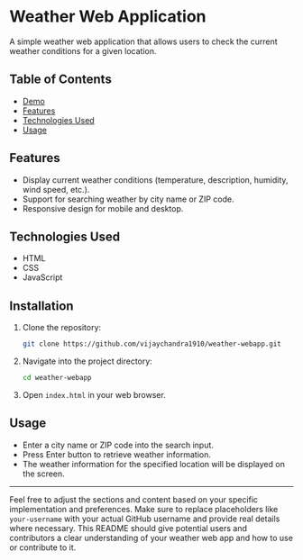 

# Weather Web Application

A simple weather web application that allows users to check the current weather conditions for a given location.

## Table of Contents
- [Demo](#demo)
- [Features](#features)
- [Technologies Used](#technologies-used)
- [Usage](#usage)



## Features

- Display current weather conditions (temperature, description, humidity, wind speed, etc.).
- Support for searching weather by city name or ZIP code.
- Responsive design for mobile and desktop.

## Technologies Used

- HTML
- CSS
- JavaScript 

## Installation

1. Clone the repository:

   ```bash
   git clone https://github.com/vijaychandra1910/weather-webapp.git
   ```

2. Navigate into the project directory:

   ```bash
   cd weather-webapp
   ```

3. Open `index.html` in your web browser.

## Usage

- Enter a city name or ZIP code into the search input.
- Press Enter button to retrieve weather information.
- The weather information for the specified location will be displayed on the screen.






---

Feel free to adjust the sections and content based on your specific implementation and preferences. Make sure to replace placeholders like `your-username` with your actual GitHub username and provide real details where necessary. This README should give potential users and contributors a clear understanding of your weather web app and how to use or contribute to it.
